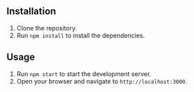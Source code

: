 
## Installation

1. Clone the repository.
2. Run `npm install` to install the dependencies.

## Usage

1. Run `npm start` to start the development server.
2. Open your browser and navigate to `http://localhost:3000`.